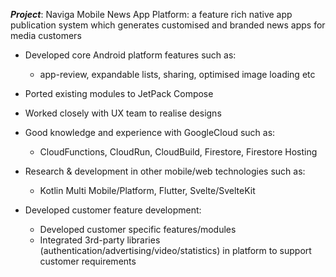 **_Project_**: Naviga Mobile News App Platform: 
a feature rich native app publication system which generates customised and branded news apps for media customers
* Developed core Android platform features such as:
	* app-review, expandable lists, sharing, optimised image loading etc
* Ported existing modules to JetPack Compose
* Worked closely with UX team to realise designs
* Good knowledge and experience with GoogleCloud such as:
	* CloudFunctions, CloudRun, CloudBuild, Firestore, Firestore Hosting
* Research & development in other mobile/web technologies such as:
	* Kotlin Multi Mobile/Platform, Flutter, Svelte/SvelteKit

* Developed customer feature development:
	* Developed customer specific features/modules
	* Integrated 3rd-party libraries (authentication/advertising/video/statistics) in platform to support customer requirements